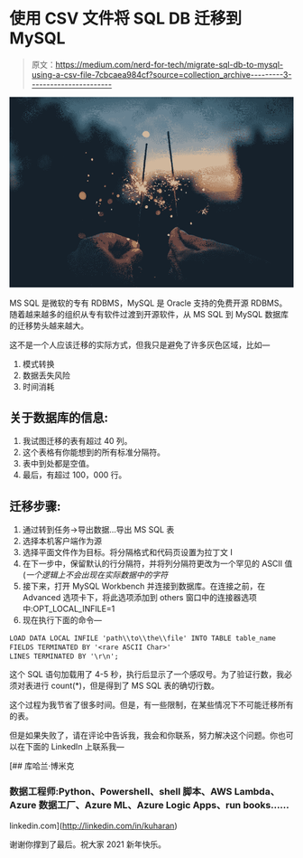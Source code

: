 # 使用 CSV 文件将 SQL DB 迁移到 MySQL

> 原文：<https://medium.com/nerd-for-tech/migrate-sql-db-to-mysql-using-a-csv-file-7cbcaea984cf?source=collection_archive---------3----------------------->

![](img/b61cb45fe64ca2b736e4d8fb4bdcb5b5.png)

MS SQL 是微软的专有 RDBMS，MySQL 是 Oracle 支持的免费开源 RDBMS。随着越来越多的组织从专有软件过渡到开源软件，从 MS SQL 到 MySQL 数据库的迁移势头越来越大。

这不是一个人应该迁移的实际方式，但我只是避免了许多灰色区域，比如—

1.  模式转换
2.  数据丢失风险
3.  时间消耗

## 关于数据库的信息:

1.  我试图迁移的表有超过 40 列。
2.  这个表格有你能想到的所有标准分隔符。
3.  表中到处都是空值。
4.  最后，有超过 100，000 行。

## 迁移步骤:

1.  通过转到任务→导出数据…导出 MS SQL 表
2.  选择本机客户端作为源
3.  选择平面文件作为目标。将分隔格式和代码页设置为拉丁文 I
4.  在下一步中，保留默认的行分隔符，并将列分隔符更改为一个罕见的 ASCII 值(*一个逻辑上不会出现在实际数据中的字符*
5.  接下来，打开 MySQL Workbench 并连接到数据库。在连接之前，在 Advanced 选项卡下，将此选项添加到 others 窗口中的连接器选项中:OPT_LOCAL_INFILE=1
6.  现在执行下面的命令—

```
LOAD DATA LOCAL INFILE 'path\\to\\the\\file' INTO TABLE table_name
FIELDS TERMINATED BY '<rare ASCII Char>' 
LINES TERMINATED BY '\r\n';
```

这个 SQL 语句加载用了 4-5 秒，执行后显示了一个感叹号。为了验证行数，我必须对表进行 count(*)，但是得到了 MS SQL 表的确切行数。

这个过程为我节省了很多时间。但是，有一些限制，在某些情况下不可能迁移所有的表。

但是如果失败了，请在评论中告诉我，我会和你联系，努力解决这个问题。你也可以在下面的 LinkedIn 上联系我—

[](http://linkedin.com/in/kuharan) [## 库哈兰·博米克

### 数据工程师:Python、Powershell、shell 脚本、AWS Lambda、Azure 数据工厂、Azure ML、Azure Logic Apps、run books……

linkedin.com](http://linkedin.com/in/kuharan) 

谢谢你撑到了最后。祝大家 2021 新年快乐。